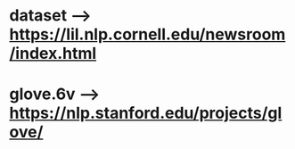 # dataset --> https://lil.nlp.cornell.edu/newsroom/index.html
# glove.6v --> https://nlp.stanford.edu/projects/glove/
